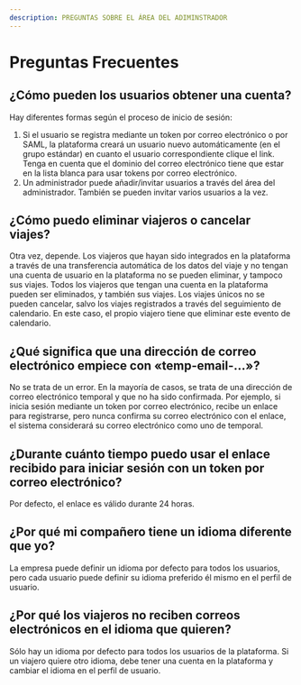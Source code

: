 ```yaml
---
description: PREGUNTAS SOBRE EL ÁREA DEL ADIMINSTRADOR
---
```


# Preguntas Frecuentes

## ¿Cómo pueden los usuarios obtener una cuenta?

Hay diferentes formas según el proceso de inicio de sesión:

1. Si el usuario se registra mediante un token por correo electrónico o por SAML, la plataforma creará un usuario nuevo automáticamente \(en el grupo estándar\) en cuanto el usuario correspondiente clique el link. Tenga en cuenta que el dominio del correo electrónico tiene que estar en la lista blanca para usar tokens por correo electrónico.
2. Un administrador puede añadir/invitar usuarios a través del área del administrador. También se pueden invitar varios usuarios a la vez.

## ¿Cómo puedo eliminar viajeros o cancelar viajes?

Otra vez, depende. Los viajeros que hayan sido integrados en la plataforma a través de una transferencia automática de los datos del viaje y no tengan una cuenta de usuario en la plataforma no se pueden eliminar, y tampoco sus viajes. Todos los viajeros que tengan una cuenta en la plataforma pueden ser eliminados, y también sus viajes. Los viajes únicos no se pueden cancelar, salvo los viajes registrados a través del seguimiento de calendario. En este caso, el propio viajero tiene que eliminar este evento de calendario.

## ¿Qué significa que una dirección de correo electrónico empiece con «temp-email-...»?

No se trata de un error. En la mayoría de casos, se trata de una dirección de correo electrónico temporal y que no ha sido confirmada. Por ejemplo, si inicia sesión mediante un token por correo electrónico, recibe un enlace para registrarse, pero nunca confirma su correo electrónico con el enlace, el sistema considerará su correo electrónico como uno de temporal.

## ¿Durante cuánto tiempo puedo usar el enlace recibido para iniciar sesión con un token por correo electrónico?

Por defecto, el enlace es válido durante 24 horas.

## ¿Por qué mi compañero tiene un idioma diferente que yo?

La empresa puede definir un idioma por defecto para todos los usuarios, pero cada usuario puede definir su idioma preferido él mismo en el perfil de usuario.

## ¿Por qué los viajeros no reciben correos electrónicos en el idioma que quieren?

Sólo hay un idioma por defecto para todos los usuarios de la plataforma. Si un viajero quiere otro idioma, debe tener una cuenta en la plataforma y cambiar el idioma en el perfil de usuario.

